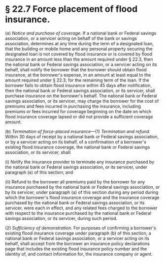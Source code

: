 # § 22.7   Force placement of flood insurance.

(a) *Notice and purchase of coverage.* If a national bank or Federal savings association, or a servicer acting on behalf of the bank or savings association, determines at any time during the term of a designated loan, that the building or mobile home and any personal property securing the designated loan is not covered by flood insurance or is covered by flood insurance in an amount less than the amount required under § 22.3, then the national bank or Federal savings association, or a servicer acting on its behalf, shall notify the borrower that the borrower should obtain flood insurance, at the borrower's expense, in an amount at least equal to the amount required under § 22.3, for the remaining term of the loan. If the borrower fails to obtain flood insurance within 45 days after notification, then the national bank or Federal savings association, or its servicer, shall purchase insurance on the borrower's behalf. The national bank or Federal savings association, or its servicer, may charge the borrower for the cost of premiums and fees incurred in purchasing the insurance, including premiums or fees incurred for coverage beginning on the date on which flood insurance coverage lapsed or did not provide a sufficient coverage amount.


(b) *Termination of force-placed insurance*—(1) *Termination and refund.* Within 30 days of receipt by a national bank or Federal savings association, or by a servicer acting on its behalf, of a confirmation of a borrower's existing flood insurance coverage, the national bank or Federal savings association, or its servicer, shall:


(i) Notify the insurance provider to terminate any insurance purchased by the national bank or Federal savings association, or its servicer, under paragraph (a) of this section; and


(ii) Refund to the borrower all premiums paid by the borrower for any insurance purchased by the national bank or Federal savings association, or by its servicer, under paragraph (a) of this section during any period during which the borrower's flood insurance coverage and the insurance coverage purchased by the national bank or Federal savings association, or its servicer, were each in effect, and any related fees charged to the borrower with respect to the insurance purchased by the national bank or Federal savings association, or its servicer, during such period.


(2) *Sufficiency of demonstration.* For purposes of confirming a borrower's existing flood insurance coverage under paragraph (b) of this section, a national bank or Federal savings association, or a servicer acting on its behalf, shall accept from the borrower an insurance policy declarations page that includes the existing flood insurance policy number and the identity of, and contact information for, the insurance company or agent.




